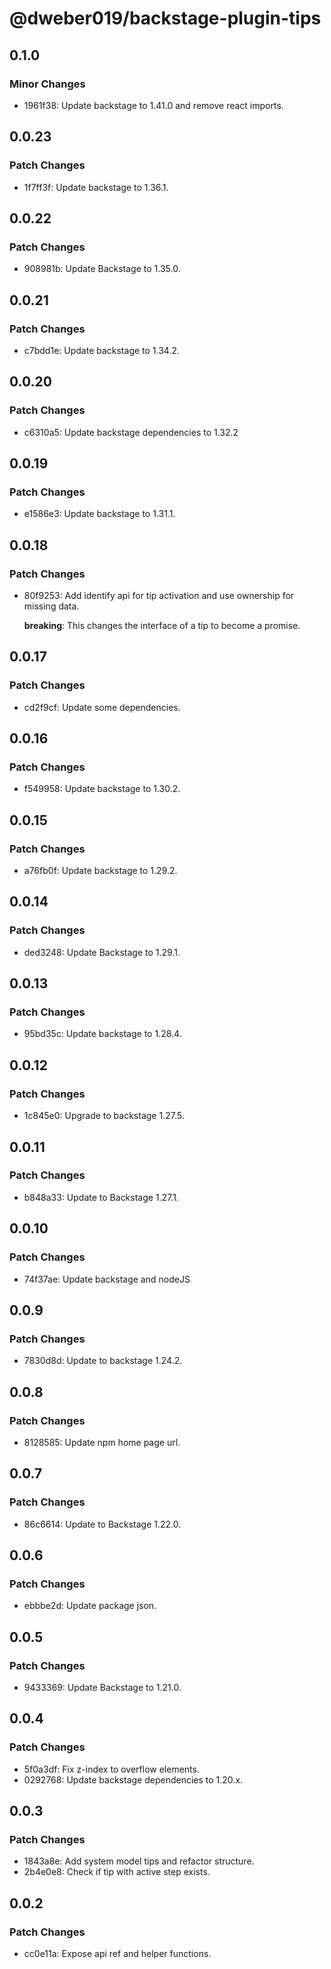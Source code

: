 # @dweber019/backstage-plugin-tips

## 0.1.0

### Minor Changes

- 1961f38: Update backstage to 1.41.0 and remove react imports.

## 0.0.23

### Patch Changes

- 1f7ff3f: Update backstage to 1.36.1.

## 0.0.22

### Patch Changes

- 908981b: Update Backstage to 1.35.0.

## 0.0.21

### Patch Changes

- c7bdd1e: Update backstage to 1.34.2.

## 0.0.20

### Patch Changes

- c6310a5: Update backstage dependencies to 1.32.2

## 0.0.19

### Patch Changes

- e1586e3: Update backstage to 1.31.1.

## 0.0.18

### Patch Changes

- 80f9253: Add identify api for tip activation and use ownership for missing data.

  **breaking**: This changes the interface of a tip to become a promise.

## 0.0.17

### Patch Changes

- cd2f9cf: Update some dependencies.

## 0.0.16

### Patch Changes

- f549958: Update backstage to 1.30.2.

## 0.0.15

### Patch Changes

- a76fb0f: Update backstage to 1.29.2.

## 0.0.14

### Patch Changes

- ded3248: Update Backstage to 1.29.1.

## 0.0.13

### Patch Changes

- 95bd35c: Update backstage to 1.28.4.

## 0.0.12

### Patch Changes

- 1c845e0: Upgrade to backstage 1.27.5.

## 0.0.11

### Patch Changes

- b848a33: Update to Backstage 1.27.1.

## 0.0.10

### Patch Changes

- 74f37ae: Update backstage and nodeJS

## 0.0.9

### Patch Changes

- 7830d8d: Update to backstage 1.24.2.

## 0.0.8

### Patch Changes

- 8128585: Update npm home page url.

## 0.0.7

### Patch Changes

- 86c6614: Update to Backstage 1.22.0.

## 0.0.6

### Patch Changes

- ebbbe2d: Update package json.

## 0.0.5

### Patch Changes

- 9433369: Update Backstage to 1.21.0.

## 0.0.4

### Patch Changes

- 5f0a3df: Fix z-index to overflow elements.
- 0292768: Update backstage dependencies to 1.20.x.

## 0.0.3

### Patch Changes

- 1843a8e: Add system model tips and refactor structure.
- 2b4e0e8: Check if tip with active step exists.

## 0.0.2

### Patch Changes

- cc0e11a: Expose api ref and helper functions.
